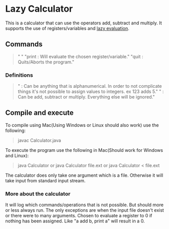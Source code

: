 # Lazy Calculator
This is a calculator that can use the operators add, subtract and multiply.
It supports the use of registers/variables and [lazy evaluation](https://en.wikipedia.org/wiki/Lazy_evaluation).

## Commands
> "<register> <operator> <register>"
> "print <register> : Will evaluate the chosen register/variable."
> "quit : Quits/Aborts the program."

### Definitions
> "<register> : Can be anything that is alphanumerical. In order to not complicate things it's not possible to assign values to integers. ex 123 adds 5."
> "<operator> : Can be add, subtract or multiply. Everything else will be ignored."

## Compile and execute

To compile using Mac(Using Windows or Linux should also work) use the following:
> javac Calculator.java

To execute the program use the following in Mac(Should work for Windows and Linux):
> java Calculator
> or
> java Calculator file.ext
> or
> java Calculator < file.ext

The calculator does only take one argument which is a file. Otherwise it will take input from standard input stream.

### More about the calculator
It will log which commands/operations that is not possible. But should more or less always run.
The only exceptions are when the input file doesn't exist or there were to many arguments.
Chosen to evaluate a register to 0 if nothing has been assigned. Like "a add b, print a" will result in a 0.

